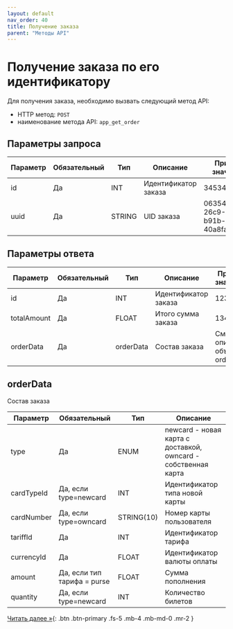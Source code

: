 ```yaml
---
layout: default
nav_order: 40
title: Получение заказа
parent: "Методы API"
---
```


# Получение заказа по его идентификатору

Для получения заказа, необходимо вызвать следующий метод API:

- HTTP метод: `POST`
- наименование метода API: `app_get_order`


## Параметры запроса

| Параметр        | Обязательный | Тип         | Описание                         | Пример значения                |
|-----------------|--------------|-------------|----------------------------------|--------------------------------|
| id              | Да           | INT         | Идентификатор заказа             | 3453478                        |
| uuid            | Да           | STRING      | UID заказа                       | 063542e9-26c9-4552-b91b-40a8fa6ee781 |

## Параметры ответа

| Параметр    | Обязательный | Тип       | Описание             | Пример значения                  |
|-------------|--------------|-----------|----------------------|----------------------------------|
| id          | Да           | INT       | Идентификатор заказа | 123                              |
| totalAmount | Да           | FLOAT     | Итого сумма заказа   | 1343.00                          |
| orderData   | Да           | orderData | Состав заказа        | См. описание объекта orderData   |


## orderData                    

Состав заказа

| Параметр       | Обязательный                | Тип        | Описание                                                       |
|----------------|-----------------------------|------------|----------------------------------------------------------------|
| type           | Да                          | ENUM       | newcard - новая карта с доставкой, owncard - собственная карта |
| cardTypeId     | Да, если type=newcard       | INT        | Идентификатор типа новой карты                                 |
| cardNumber     | Да, если type=owncard       | STRING(10) | Номер карты пользователя                                       |
| tariffId       | Да                          | INT        | Идентификатор тарифа                                           |
| currencyId     | Да                          | FLOAT      | Идентификатор валюты оплаты                                    |
| amount         | Да, если тип тарифа = purse | FLOAT      | Сумма пополнения                                               |
| quantity       | Да, если type=newcard       | INT        | Количество билетов                                             |

[Читать далее &raquo;](/docs/methods/app_get_ticket/){: .btn .btn-primary .fs-5 .mb-4 .mb-md-0 .mr-2 }
